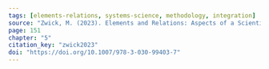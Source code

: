 ```yaml
---
tags: [elements-relations, systems-science, methodology, integration]
source: "Zwick, M. (2023). Elements and Relations: Aspects of a Scientific Metaphysics (Vol. 35). Springer International Publishing."
page: 151
chapter: "5"
citation_key: "zwick2023"
doi: "https://doi.org/10.1007/978-3-030-99403-7"
---
```



